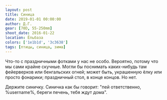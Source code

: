 ```yaml
---
layout: post
title: Синица
date: 2019-01-01 00:00:00
author: Д.Г.
gear: [70D, 55-250mm]
shoot_date: 2016-01-22
location: Ёльбаза
colors: ['1e1b1d', '3c3638']
tags: [птицы, синица, зима]
---
```

Что-то с праздничными фотками у нас не особо. Вероятно, потому что мы сами крайне скучные. Могли бы поснимать каких-нибудь там фейерверков или бенгальских огней; может быть, украшенную ёлку или просто фонарики; праздничный стол, в конце концов. Но нет.

Держите синичку. Синичка как бы говорит: "пей ответственно, %username%, береги печень, тебя ждут дома".

